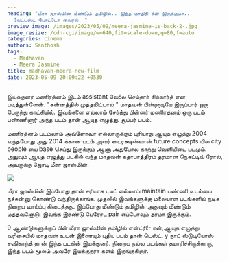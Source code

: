 ```yaml
---
heading: "மீரா ஜாஸ்மின் மீண்டும் தமிழில்.. இந்த மாதிரி சீன் இருக்குமா..
  லேட்டஸ்ட் போட்டோ வைரல். "
preview_image: /images/2023/05/09/meera-jasmine-is-back-2-.jpg
image_resize: /cdn-cgi/image/w=640,fit=scale-down,q=80,f=auto
categories: cinema
authors: Santhosh
tags:
  - Madhavan
  - Meera Jasmine
title: madhavan-meera-new-film
date: 2023-05-09 20:09:22 +0530
---
```

இயக்குனர் மணிரத்னம் இடம் assistant வேலை செய்தார் சித்தார்த் என படித்துள்ளேன். "கன்னத்தில் முத்தமிட்டால் " மாதவன் பின்னாடியே இருப்பார் ஒரு பேருந்து காட்சியில். இவங்களை எல்லாம் சேர்த்து பின்னர் மணிரத்னம் ஒரு படம் பண்ணினார் அந்த படம் தான் ஆயுத எழுத்து. சூப்பர் படம்.  

மணிரத்னம் படம்லாம் அவ்ளோவா எல்லாருக்கும் புரியாது ஆயுத எழுத்து 2004 வந்தபோது அது 2014 க்கான படம் அவர் டைரக்ஷன்லான் future concepts யில city people யை base செய்து இருக்கும் ஆனா அதுபோல காற்று வெளியிடை படமும். அதுவும் ஆயுத எழுத்து படகில் வந்த மாதவன் கதாபாத்திரம் தரமான நெகட்டிவ் ரோல், அவருக்கு ஜோடி மீரா ஜாஸ்மின். 



![](/images/2023/05/09/meera-jasmine-is-back-1-.jpg)

மீரா ஜாஸ்மின் இப்போது தான் சரியாக டயட் எல்லாம் maintain பண்ணி உடம்பை நச்சுன்னு கொண்டு வந்திருக்காங்க. முதலில் இவங்களுக்கு மலையாள படங்களில் நடிக நிறைய வாய்ப்பு கிடைத்தது. இப்போது மீண்டும் தமிழில். அதுவும் மீண்டும் மத்தவனோடு. இவங்க இரண்டு பேரோட pair எப்போவும் தரமா இருக்கும். 

9 ஆண்டுகளுக்குப் பின் மீரா ஜாஸ்மின் தமிழில் என்ட்ரி!- ரன்,ஆயுத எழுத்து வரிசையில் மாதவன் உடன் இணையும் புதிய படம் தான் டெஸ்ட். y நாட் ஸ்டுடியோஸ் சஷிகாந்த் தான் இந்த படகின் இயக்குனர். நிறைய நல்ல படங்கள் தயாரிச்சிருக்காரு, இந்த படம் மூலம் அவரே இயக்குநரா களம் இறங்குகிறார்.